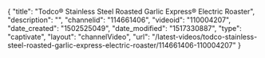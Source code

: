 {
    "title": "Todco&reg; Stainless Steel Roasted Garlic Express&reg; Electric Roaster",
    "description": "",
    "channelid": "114661406",
    "videoid": "110004207",
    "date_created": "1502525049",
    "date_modified": "1517330887",
    "type": "captivate",
    "layout": "channelVideo",
    "url": "\/latest-videos\/todco-stainless-steel-roasted-garlic-express-electric-roaster\/114661406-110004207"
}